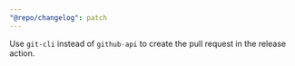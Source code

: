 ```yaml
---
"@repo/changelog": patch
---
```


Use `git-cli` instead of `github-api` to create the pull request in the release action.
